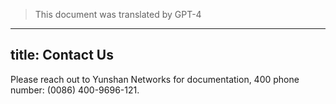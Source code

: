 > This document was translated by GPT-4

---

## title: Contact Us

Please reach out to Yunshan Networks for documentation, 400 phone number: (0086) 400-9696-121.
